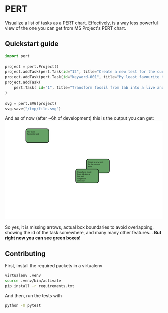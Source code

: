 PERT
====

Visualize a list of tasks as a PERT chart. Effectively, is a way less powerful
view of the one you can get from MS Project's PERT chart.


## Quickstart guide

```python
import pert

project = pert.Project()
project.addTask(pert.Task(id="12", title="Create a new test for the current suite"))
project.addTask(pert.Task(id="keyword-001", title="My least favourite task"))
project.addTask(
    pert.Task( id="1", title="Transform fossil from lab into a live and dangerous dinosaur")
)

svg = pert.SVG(project)
svg.save("/tmp/file.svg")
```

And as of now (after ~6h of development) this is the output you can get:
![Random PERT chart](docs/images/random_output.svg)

So yes, it is missing arrows, actual box boundaries to avoid overlapping,
showing the id of the task somewhere, and many many other features...
**But right now you can see green boxes!**

## Contributing

First, install the required packets in a virtualenv

```bash
virtualenv .venv
source .venv/bin/activate
pip install -r requirements.txt
```

And then, run the tests with

```bash
python -m pytest
```
